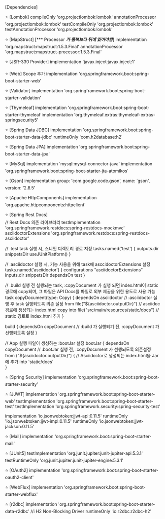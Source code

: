 [Dependencies]

⭐ [Lombok]
compileOnly 'org.projectlombok:lombok'
annotationProcessor 'org.projectlombok:lombok'
testCompileOnly 'org.projectlombok:lombok'
testAnnotationProcessor 'org.projectlombok:lombok'

⭐ [MapStruct]  [*** Processor ***가 롬복보다 뒤에 있어야함***]
implementation 'org.mapstruct:mapstruct:1.5.3.Final'
annotationProcessor 'org.mapstruct:mapstruct-processor:1.5.3.Final'

⭐ [JSR-330 Provider]
implementation 'javax.inject:javax.inject:1'

⭐ [Web] Scope 추가
implementation 'org.springframework.boot:spring-boot-starter-web'

⭐ [Validator]
implementation 'org.springframework.boot:spring-boot-starter-validation'

⭐ [Thymeleaf]
implementation 'org.springframework.boot:spring-boot-starter-thymeleaf
implementation 'org.thymeleaf.extras:thymeleaf-extras-springsecurity5'

⭐ [Spring Data JDBC]
implementation 'org.springframework.boot:spring-boot-starter-data-jdbc'
runtimeOnly 'com.h2database:h2'

⭐ [Spring Data JPA]
implementation 'org.springframework.boot:spring-boot-starter-data-jpa'

⭐ [MySql]
implementation 'mysql:mysql-connector-java'
implementation 'org.springframework.boot:spring-boot-starter-jta-atomikos'

⭐ [Gson]
implementation group: 'com.google.code.gson', name: 'gson', version: '2.8.5'

⭐ [Apache HttpComponents]
implementation 'org.apache.httpcomponents:httpclient'

⭐ [Spring Rest Docs]   
// Rest Docs 의존 라이브러리
testImplementation 'org.springframework.restdocs:spring-restdocs-mockmvc'  
asciidoctorExtensions 'org.springframework.restdocs:spring-restdocs-asciidoctor'

// :test task 실행 시, 스니핏 디렉토리 경로 지정
tasks.named('test') {
outputs.dir snippetsDir
useJUnitPlatform()
}

// :asciidoctor 실행 시, 기능 사용을 위해 task에 asccidoctorExtensions 설정
tasks.named('asciidoctor') {
configurations "asciidoctorExtensions"
inputs.dir snippetsDir
dependsOn test
}

// :build 실행 전 실행되는 task,  :copyDocument 가 실행 되면 index.html이 static 경로에 copy되며,
    그 파일은 API Docs를 파일로 외부 제공을 위한 용도로 사용 가능
task copyDocument(type: Copy) {
dependsOn asciidoctor            // :asciidoctor 실행 후 task 실행되도록 의존 설정
from file("${asciidoctor.outputDir}")   // asciidoc 경로에 생성되는 index.html copy
into file("src/main/resources/static/docs")   // static 경로로 index.html 추가
}

build {
dependsOn copyDocument  // :build 가 실행되기 전, :copyDocument 가 선행되도록 설정
}

// App 실행 파일이 생성하는 :bootJar 설정
bootJar {
dependsOn copyDocument    // :bootJar 실행 전, :copyDocument 가 선행되도록 의존설정
from ("${asciidoctor.outputDir}") {  // Asciidoctor로 생성되는 index.html을 Jar에 추가
into 'static/docs'    
}

⭐ [Spring Security]
implementation 'org.springframework.boot:spring-boot-starter-security'

⭐ [JJWT]
implementation 'org.springframework.boot:spring-boot-starter-web'
testImplementation 'org.springframework.boot:spring-boot-starter-test'
testImplementation 'org.springframework.security:spring-security-test'

implementation 'io.jsonwebtoken:jjwt-api:0.11.5'
runtimeOnly 'io.jsonwebtoken:jjwt-impl:0.11.5'
runtimeOnly	'io.jsonwebtoken:jjwt-jackson:0.11.5'

⭐ [Mail]
implementation 'org.springframework.boot:spring-boot-starter-mail'

⭐ [JUnit5]
 testImplementation 'org.junit.jupiter:junit-jupiter-api:5.3.1'
 testRuntimeOnly 'org.junit.jupiter:junit-jupiter-engine:5.3.1'
 
⭐ [OAuth2]
implementation 'org.springframework.boot:spring-boot-starter-oauth2-client'

⭐ [WebFlux]
implementation 'org.springframework.boot:spring-boot-starter-webflux'

⭐ [r2dbc]
	implementation 'org.springframework.boot:spring-boot-starter-data-r2dbc'
	//i H2 Non-Blocking Driver
	runtimeOnly 'io.r2dbc:r2dbc-h2'
